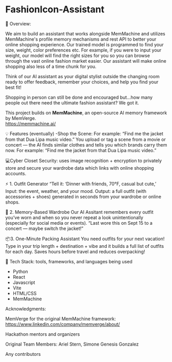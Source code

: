 # FashionIcon-Assistant

 🚀 Overview: 
 
We aim to build an assistant that works alongside MemMachine and utilizes MemMachine's profile memory mechanisms and rest API to better your online shopping experience.  Our trained model is programmed to find your size, weight, color preferences etc.
For example, if you were to input your weight, our model will find the right sizes for you so you can browse through the vast online fashion market easier.  Our assistant will make online shopping also less of a time chunk for you.

Think of our AI assistant as your digital stylist outside the changing room ready to offer feedback, remember your choices, and help you find your best fit!

Shopping in person can still be done and encouraged but...how many people out there need the ultimate fashion assistant? We got it.

 
This project builds on **MemMachine**, an open-source AI memory framework by MemVerge.  
https://memmachine.ai/ 


💡 Features (eventually)
-Shop the Scene: 
For example: “Find me the jacket from that Dua Lipa music video.”
You upload or tag a scene from a movie or concert — the AI finds similar clothes and tells you which brands carry them now.
For example: “Find me the jacket from that Dua Lipa music video.”

💻Cyber Closet Security: uses image recognition + encryption to privately store and secure your wardrobe data which links with online shopping accounts.

⚡ 1. Outfit Generator
“Tell it: ‘Dinner with friends, 70°F, casual but cute,’ 
Input: the event, weather, and your mood.
Output: a full outfit (with accessories + shoes) generated in seconds from your wardrobe or online shops.

🧠 2. Memory-Based Wardrobe
Our AI Assitant remembers every outfit you’ve worn and when so you never repeat a look unintentionally (especially for social media or events).
“Last wore this on Sept 15 to a concert — maybe switch the jacket!”

📦3. One-Minute Packing Assistant
You need outfits for your next vacation! Type in your trip length + destination + vibe and it builds a full list of outfits for each day.
Saves hours before travel and reduces overpacking!



🧩 Tech Stack: tools, frameworks, and languages being used
- Python 
- React
- Javascript
- Vite
- HTML/CSS
- MemMachine 


Acknowledgments: 

MemVerge for the original MemMachine framework: https://www.linkedin.com/company/memverge/about/

Hackathon mentors and organizers

Original Team Members:
Ariel Stern,
Simone Genesis Gonzalez

Any contributors
